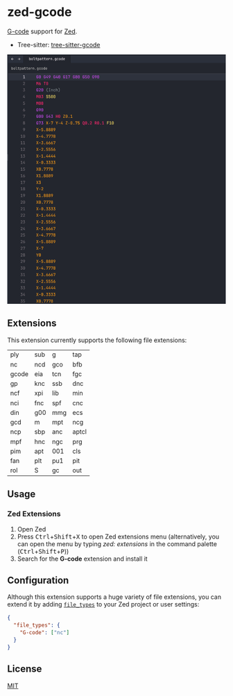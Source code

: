 # zed-gcode

[G-code](https://en.wikipedia.org/wiki/G-code) support for [Zed](https://zed.dev).

- Tree-sitter: [tree-sitter-gcode](https://github.com/ChocolateNao/tree-sitter-gcode)

<img src="assets/showcase.png"/>

## Extensions

This extension currently supports the following file extensions:

|  |  |  |  |
|--------------|--------------|--------------|--------------|
| ply          | sub          | g            | tap          |
| nc           | ncd          | gco          | bfb          |
| gcode        | eia          | tcn          | fgc          |
| gp           | knc          | ssb          | dnc          |
| ncf          | xpi          | lib          | min          |
| nci          | fnc          | spf          | cnc          |
| din          | g00          | mmg          | ecs          |
| gcd          | m            | mpt          | ncg          |
| ncp          | sbp          | anc          | aptcl        |
| mpf          | hnc          | ngc          | prg          |
| pim          | apt          | 001          | cls          |
| fan          | plt          | pu1          | pit          |
| rol          | S            | gc           | out          |

## Usage

### Zed Extensions

1. Open Zed
2. Press <kbd>Ctrl</kbd>+<kbd>Shift</kbd>+<kbd>X</kbd> to open Zed extensions menu (alternatively, you can open the menu by typing _zed: extensions_ in the command palette (<kbd>Ctrl</kbd>+<kbd>Shift</kbd>+<kbd>P</kbd>))
3. Search for the __G-code__ extension and install it

## Configuration

Although this extension supports a huge variety of file extensions, you can extend it by adding [`file_types`](https://zed.dev/docs/configuring-zed#file-types) to your Zed project or user settings:

```json
{
  "file_types": {
    "G-code": ["nc"]
  }
}
```

## License

[MIT](https://github.com/ChocolateNao/zed-gcode/blob/master/LICENSE)
